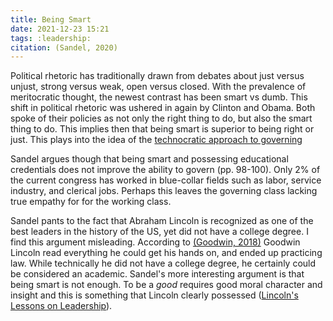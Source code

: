 ```yaml
---
title: Being Smart
date: 2021-12-23 15:21
tags: :leadership:
citation: (Sandel, 2020)
---
```


Political rhetoric has traditionally drawn from debates about just versus unjust, strong versus weak, open versus closed. With the prevalence of meritocratic thought, the newest contrast has been smart vs dumb. This shift in political rhetoric was ushered in again by Clinton and Obama. Both spoke of their policies as not only the right thing to do, but also the smart thing to do. This implies then that being smart is superior to being right or just. This plays into the idea of the [technocratic approach to governing](202112221608.md)

Sandel argues though that being smart and possessing educational credentials does not improve the ability to govern (pp. 98-100). Only 2% of the current congress has worked in blue-collar fields such as labor, service industry, and clerical jobs. Perhaps this leaves the governing class lacking true empathy for for the working class. 

Sandel pants to the fact that Abraham Lincoln is recognized as one of the best leaders in the history of the US, yet did not have a college degree. I find this argument misleading. According to [(Goodwin, 2018)](202106131041.md) Goodwin Lincoln read everything he could get his hands on, and ended up practicing law. While technically he did not have a college degree, he certainly could be considered an academic. Sandel's more interesting argument is that being smart is not enough. To be a *good* requires good moral character and insight and this is something that Lincoln clearly possessed ([Lincoln's Lessons on Leadership](202106131058.md)).
